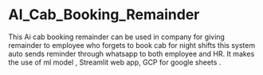 # AI_Cab_Booking_Remainder
This Ai cab booking remainder can be used in company for giving remainder to employee who forgets to book cab for night shifts this system auto sends reminder through whatsapp to both employee and HR. It makes the use of ml model , Streamlit web app, GCP for google sheets .
